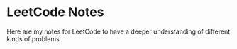 # LeetCode Notes
Here are my notes for LeetCode to have a deeper understanding of different kinds of problems.
